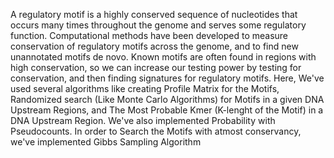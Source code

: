 A regulatory motif is a highly conserved sequence of nucleotides that occurs many times throughout the genome and serves some regulatory function. Computational methods have been developed to measure conservation of regulatory motifs across the genome, and to find new unannotated motifs de novo. Known motifs are often found in regions with high conservation, so we can increase our testing power by testing for conservation, and then finding signatures for regulatory motifs.
Here, We've used several algorithms like creating Profile Matrix for the Motifs, Randomized search (Like Monte Carlo Algorithms) for Motifs in a given DNA Upstream Regions, and The Most Probable Kmer (K-lenght of the Motif) in a DNA Upstream Region.
We've also implemented Probability with Pseudocounts.
In order to Search the Motifs with atmost conservancy, we've implemented Gibbs Sampling Algorithm
